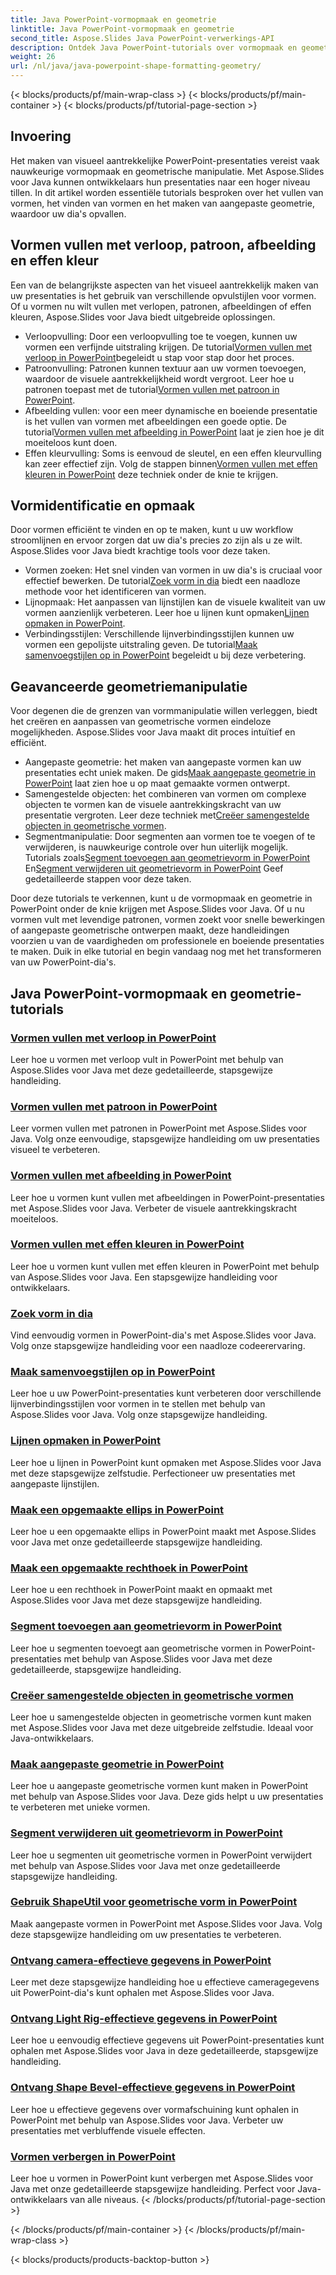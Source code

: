 ```yaml
---
title: Java PowerPoint-vormopmaak en geometrie
linktitle: Java PowerPoint-vormopmaak en geometrie
second_title: Aspose.Slides Java PowerPoint-verwerkings-API
description: Ontdek Java PowerPoint-tutorials over vormopmaak en geometrie. Leer vormen vullen, vormen vinden en aangepaste geometrie maken met Aspose.Slides voor Java.
weight: 26
url: /nl/java/java-powerpoint-shape-formatting-geometry/
---
```


{< blocks/products/pf/main-wrap-class >}
{< blocks/products/pf/main-container >}
{< blocks/products/pf/tutorial-page-section >}

## Invoering

Het maken van visueel aantrekkelijke PowerPoint-presentaties vereist vaak nauwkeurige vormopmaak en geometrische manipulatie. Met Aspose.Slides voor Java kunnen ontwikkelaars hun presentaties naar een hoger niveau tillen. In dit artikel worden essentiële tutorials besproken over het vullen van vormen, het vinden van vormen en het maken van aangepaste geometrie, waardoor uw dia's opvallen.

## Vormen vullen met verloop, patroon, afbeelding en effen kleur

Een van de belangrijkste aspecten van het visueel aantrekkelijk maken van uw presentaties is het gebruik van verschillende opvulstijlen voor vormen. Of u vormen nu wilt vullen met verlopen, patronen, afbeeldingen of effen kleuren, Aspose.Slides voor Java biedt uitgebreide oplossingen. 

-  Verloopvulling: Door een verloopvulling toe te voegen, kunnen uw vormen een verfijnde uitstraling krijgen. De tutorial[Vormen vullen met verloop in PowerPoint](./fill-shapes-gradient-powerpoint/)begeleidt u stap voor stap door het proces.
-  Patroonvulling: Patronen kunnen textuur aan uw vormen toevoegen, waardoor de visuele aantrekkelijkheid wordt vergroot. Leer hoe u patronen toepast met de tutorial[Vormen vullen met patroon in PowerPoint](./fill-shapes-pattern-powerpoint/).
-  Afbeelding vullen: voor een meer dynamische en boeiende presentatie is het vullen van vormen met afbeeldingen een goede optie. De tutorial[Vormen vullen met afbeelding in PowerPoint](./fill-shapes-picture-powerpoint/) laat je zien hoe je dit moeiteloos kunt doen.
-  Effen kleurvulling: Soms is eenvoud de sleutel, en een effen kleurvulling kan zeer effectief zijn. Volg de stappen binnen[Vormen vullen met effen kleuren in PowerPoint](./fill-shapes-solid-color-powerpoint/) deze techniek onder de knie te krijgen.

## Vormidentificatie en opmaak

Door vormen efficiënt te vinden en op te maken, kunt u uw workflow stroomlijnen en ervoor zorgen dat uw dia's precies zo zijn als u ze wilt. Aspose.Slides voor Java biedt krachtige tools voor deze taken.

-  Vormen zoeken: Het snel vinden van vormen in uw dia's is cruciaal voor effectief bewerken. De tutorial[Zoek vorm in dia](./find-shape-slide-powerpoint/) biedt een naadloze methode voor het identificeren van vormen.
-  Lijnopmaak: Het aanpassen van lijnstijlen kan de visuele kwaliteit van uw vormen aanzienlijk verbeteren. Leer hoe u lijnen kunt opmaken[Lijnen opmaken in PowerPoint](./format-lines-powerpoint/).
-  Verbindingsstijlen: Verschillende lijnverbindingsstijlen kunnen uw vormen een gepolijste uitstraling geven. De tutorial[Maak samenvoegstijlen op in PowerPoint](./format-join-styles-powerpoint/) begeleidt u bij deze verbetering.

## Geavanceerde geometriemanipulatie

Voor degenen die de grenzen van vormmanipulatie willen verleggen, biedt het creëren en aanpassen van geometrische vormen eindeloze mogelijkheden. Aspose.Slides voor Java maakt dit proces intuïtief en efficiënt.

-  Aangepaste geometrie: het maken van aangepaste vormen kan uw presentaties echt uniek maken. De gids[Maak aangepaste geometrie in PowerPoint](./create-custom-geometry-powerpoint/) laat zien hoe u op maat gemaakte vormen ontwerpt.
-  Samengestelde objecten: het combineren van vormen om complexe objecten te vormen kan de visuele aantrekkingskracht van uw presentatie vergroten. Leer deze techniek met[Creëer samengestelde objecten in geometrische vormen](./create-composite-objects-geometry-shapes-powerpoint/).
-  Segmentmanipulatie: Door segmenten aan vormen toe te voegen of te verwijderen, is nauwkeurige controle over hun uiterlijk mogelijk. Tutorials zoals[Segment toevoegen aan geometrievorm in PowerPoint](./add-segment-geometry-shape-powerpoint/) En[Segment verwijderen uit geometrievorm in PowerPoint](./remove-segment-geometry-shape-powerpoint/) Geef gedetailleerde stappen voor deze taken.

Door deze tutorials te verkennen, kunt u de vormopmaak en geometrie in PowerPoint onder de knie krijgen met Aspose.Slides voor Java. Of u nu vormen vult met levendige patronen, vormen zoekt voor snelle bewerkingen of aangepaste geometrische ontwerpen maakt, deze handleidingen voorzien u van de vaardigheden om professionele en boeiende presentaties te maken. Duik in elke tutorial en begin vandaag nog met het transformeren van uw PowerPoint-dia's.
## Java PowerPoint-vormopmaak en geometrie-tutorials
### [Vormen vullen met verloop in PowerPoint](./fill-shapes-gradient-powerpoint/)
Leer hoe u vormen met verloop vult in PowerPoint met behulp van Aspose.Slides voor Java met deze gedetailleerde, stapsgewijze handleiding.
### [Vormen vullen met patroon in PowerPoint](./fill-shapes-pattern-powerpoint/)
Leer vormen vullen met patronen in PowerPoint met Aspose.Slides voor Java. Volg onze eenvoudige, stapsgewijze handleiding om uw presentaties visueel te verbeteren.
### [Vormen vullen met afbeelding in PowerPoint](./fill-shapes-picture-powerpoint/)
Leer hoe u vormen kunt vullen met afbeeldingen in PowerPoint-presentaties met Aspose.Slides voor Java. Verbeter de visuele aantrekkingskracht moeiteloos.
### [Vormen vullen met effen kleuren in PowerPoint](./fill-shapes-solid-color-powerpoint/)
Leer hoe u vormen kunt vullen met effen kleuren in PowerPoint met behulp van Aspose.Slides voor Java. Een stapsgewijze handleiding voor ontwikkelaars.
### [Zoek vorm in dia](./find-shape-slide-powerpoint/)
Vind eenvoudig vormen in PowerPoint-dia's met Aspose.Slides voor Java. Volg onze stapsgewijze handleiding voor een naadloze codeerervaring.
### [Maak samenvoegstijlen op in PowerPoint](./format-join-styles-powerpoint/)
Leer hoe u uw PowerPoint-presentaties kunt verbeteren door verschillende lijnverbindingsstijlen voor vormen in te stellen met behulp van Aspose.Slides voor Java. Volg onze stapsgewijze handleiding.
### [Lijnen opmaken in PowerPoint](./format-lines-powerpoint/)
Leer hoe u lijnen in PowerPoint kunt opmaken met Aspose.Slides voor Java met deze stapsgewijze zelfstudie. Perfectioneer uw presentaties met aangepaste lijnstijlen.
### [Maak een opgemaakte ellips in PowerPoint](./create-formatted-ellipse-powerpoint/)
Leer hoe u een opgemaakte ellips in PowerPoint maakt met Aspose.Slides voor Java met onze gedetailleerde stapsgewijze handleiding.
### [Maak een opgemaakte rechthoek in PowerPoint](./create-formatted-rectangle-powerpoint/)
Leer hoe u een rechthoek in PowerPoint maakt en opmaakt met Aspose.Slides voor Java met deze stapsgewijze handleiding.
### [Segment toevoegen aan geometrievorm in PowerPoint](./add-segment-geometry-shape-powerpoint/)
Leer hoe u segmenten toevoegt aan geometrische vormen in PowerPoint-presentaties met behulp van Aspose.Slides voor Java met deze gedetailleerde, stapsgewijze handleiding.
### [Creëer samengestelde objecten in geometrische vormen](./create-composite-objects-geometry-shapes-powerpoint/)
Leer hoe u samengestelde objecten in geometrische vormen kunt maken met Aspose.Slides voor Java met deze uitgebreide zelfstudie. Ideaal voor Java-ontwikkelaars.
### [Maak aangepaste geometrie in PowerPoint](./create-custom-geometry-powerpoint/)
Leer hoe u aangepaste geometrische vormen kunt maken in PowerPoint met behulp van Aspose.Slides voor Java. Deze gids helpt u uw presentaties te verbeteren met unieke vormen.
### [Segment verwijderen uit geometrievorm in PowerPoint](./remove-segment-geometry-shape-powerpoint/)
Leer hoe u segmenten uit geometrische vormen in PowerPoint verwijdert met behulp van Aspose.Slides voor Java met onze gedetailleerde stapsgewijze handleiding.
### [Gebruik ShapeUtil voor geometrische vorm in PowerPoint](./use-shapeutil-geometry-shape-powerpoint/)
Maak aangepaste vormen in PowerPoint met Aspose.Slides voor Java. Volg deze stapsgewijze handleiding om uw presentaties te verbeteren.
### [Ontvang camera-effectieve gegevens in PowerPoint](./get-camera-effective-data-powerpoint/)
Leer met deze stapsgewijze handleiding hoe u effectieve cameragegevens uit PowerPoint-dia's kunt ophalen met Aspose.Slides voor Java.
### [Ontvang Light Rig-effectieve gegevens in PowerPoint](./get-light-rig-effective-data-powerpoint/)
Leer hoe u eenvoudig effectieve gegevens uit PowerPoint-presentaties kunt ophalen met Aspose.Slides voor Java in deze gedetailleerde, stapsgewijze handleiding.
### [Ontvang Shape Bevel-effectieve gegevens in PowerPoint](./get-shape-bevel-effective-data-powerpoint/)
Leer hoe u effectieve gegevens over vormafschuining kunt ophalen in PowerPoint met behulp van Aspose.Slides voor Java. Verbeter uw presentaties met verbluffende visuele effecten.
### [Vormen verbergen in PowerPoint](./hide-shapes-powerpoint/)
Leer hoe u vormen in PowerPoint kunt verbergen met Aspose.Slides voor Java met onze gedetailleerde stapsgewijze handleiding. Perfect voor Java-ontwikkelaars van alle niveaus.
{< /blocks/products/pf/tutorial-page-section >}

{< /blocks/products/pf/main-container >}
{< /blocks/products/pf/main-wrap-class >}

{< blocks/products/products-backtop-button >}
